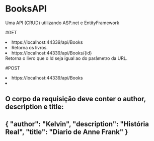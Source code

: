 # BooksAPI
Uma API (CRUD) utilizando ASP.net e EntityFramework

#GET
<li>https://localhost:44339/api/Books<li/>
Retorna os livros.
<br>

<li>https://localhost:44339/api/Books/{id}</li>
Retorna o livro que o Id seja igual ao do parâmetro da URL.
<br>
  
#POST
<li>https://localhost:44339/api/Books<li/>
<h2>O corpo da requisição deve conter o author, description e title: <br><h2/>
{
  "author": "Kelvin",
  "description": "História Real",
  "title": "Diario de Anne Frank"
}
